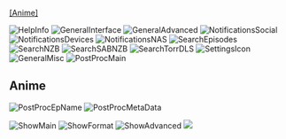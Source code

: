 [ [Anime] ](#anime)  

![HelpInfo](https://user-images.githubusercontent.com/10173496/187035138-514af284-1315-45f4-b66a-f41151cb7a96.png)
![GeneralInterface](https://user-images.githubusercontent.com/10173496/187035140-7d16e9c7-ce58-4452-9bd6-4e06037b03bf.png)
![GeneralAdvanced](https://user-images.githubusercontent.com/10173496/187035142-e7199482-6b29-4e23-a1ea-835a824d434a.png)
![NotificationsSocial](https://user-images.githubusercontent.com/10173496/187035144-11d31569-603b-44c1-b4a5-02fdc548ce4d.png)
![NotificationsDevices](https://user-images.githubusercontent.com/10173496/187035146-b47963ed-1d73-42d8-9b16-a30cfd90058e.png)
![NotificationsNAS](https://user-images.githubusercontent.com/10173496/187035147-c0770df1-7bd8-4ef5-a770-db82712588f4.png)
![SearchEpisodes](https://user-images.githubusercontent.com/10173496/187035149-14ac5bc0-0f77-4a77-a990-804244912020.png)
![SearchNZB](https://user-images.githubusercontent.com/10173496/187035150-c0d1e8c6-12c0-4994-ad68-1a65f02b9e94.png)
![SearchSABNZB](https://user-images.githubusercontent.com/10173496/187035152-2673db01-2585-4244-ad4e-25925dae6f6f.png)
![SearchTorrDLS](https://user-images.githubusercontent.com/10173496/187035154-f907a5b5-305a-48f4-ae84-46c876bdcd09.png)
![SettingsIcon](https://user-images.githubusercontent.com/10173496/187035155-d9070d6b-b83b-4d9f-9394-093ccd0737f6.png)
![GeneralMisc](https://user-images.githubusercontent.com/10173496/187035156-ed0f418c-4437-4ebc-b964-f0f9ee97dded.png)
![PostProcMain](https://user-images.githubusercontent.com/10173496/187035157-147a74d2-4040-4097-8467-cc0a8795de4e.png)  
## Anime  
![PostProcEpName](https://user-images.githubusercontent.com/10173496/187035158-0c2e7d9d-0a84-4079-a667-413d7133a1b1.png)
![PostProcMetaData](https://user-images.githubusercontent.com/10173496/187035159-6a9c2d12-afdc-4e4a-8b19-b351355ebf7f.png)

![ShowMain](https://user-images.githubusercontent.com/10173496/187061607-3efb9cf8-7130-41ee-9cfe-fe4e06d401c7.png)
![ShowFormat](https://user-images.githubusercontent.com/10173496/187061608-eb14979b-0add-4993-8582-fa192c3eff3d.png)
![ShowAdvanced](https://user-images.githubusercontent.com/10173496/187061610-60a7be77-62db-4c9b-8808-18dd34ba05d8.png)
![](file:///home/stephenr/Documents/HPShareMP/ShowCustomize.png)